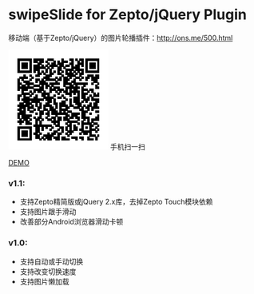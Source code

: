 # swipeSlide for Zepto/jQuery Plugin

移动端（基于Zepto/jQuery）的图片轮播插件：<http://ons.me/500.html>

![扫一扫](website.png)
手机扫一扫

[DEMO](http://ons.me/wp-content/uploads/2014/08/swipeSlide/)

### v1.1:

* 支持Zepto精简版或jQuery 2.x库，去掉Zepto Touch模块依赖
* 支持图片跟手滑动
* 改善部分Android浏览器滑动卡顿

### v1.0:

* 支持自动或手动切换
* 支持改变切换速度
* 支持图片懒加载